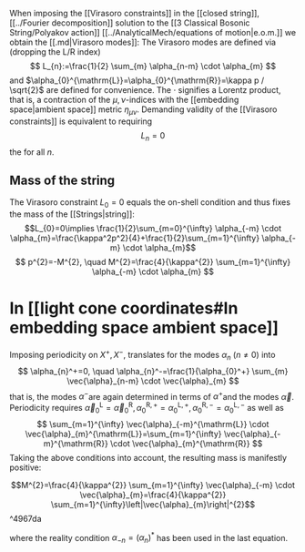 When imposing the [[Virasoro constraints]] in the [[closed string]], [[../Fourier decomposition]] solution to the [[3 Classical Bosonic String/Polyakov action]] [[../AnalyticalMech/equations of motion|e.o.m.]] we obtain the [[.md|Virasoro modes]]:
The Virasoro modes are defined via (dropping the $\mathrm{L} / \mathrm{R}$ index)
$$
L_{n}:=\frac{1}{2} \sum_{m} \alpha_{n-m} \cdot \alpha_{m}
$$
and $\alpha_{0}^{\mathrm{L}}=\alpha_{0}^{\mathrm{R}}=\kappa p / \sqrt{2}$ are defined for convenience. The $\cdot$ signifies a Lorentz product, that is, a contraction of the $\mu, \nu$-indices with the [[embedding space|ambient space]] metric $\eta_{\mu \nu}$.
Demanding validity of the [[Virasoro constraints]] is equivalent to requiring
$$
L_{n}=0
$$
the for all $n$. 
## Mass of the string
The Virasoro constraint $L_{0}=0$ equals the on-shell condition and thus fixes the mass of the [[Strings|string]]:
$$L_{0}=0\implies \frac{1}{2}\sum_{m=0}^{\infty} \alpha_{-m} \cdot \alpha_{m}=\frac{\kappa^2p^2}{4}+\frac{1}{2}\sum_{m=1}^{\infty} \alpha_{-m} \cdot \alpha_{m}$$
$$
p^{2}=-M^{2}, \quad M^{2}=\frac{4}{\kappa^{2}} \sum_{m=1}^{\infty} \alpha_{-m} \cdot \alpha_{m}
$$


# In [[light cone coordinates#In embedding space ambient space]]

Imposing periodicity  on $X^+, X^-$,  translates for the modes  $\alpha_{n}\ (n \neq 0)$ into
$$
\alpha_{n}^+=0, \quad \alpha_{n}^-=\frac{1}{\alpha_{0}^+} \sum_{m} \vec{\alpha}_{n-m} \cdot \vec{\alpha}_{m}
$$
that is, the modes $\alpha^-$are again determined in terms of $\alpha^+$and the modes $\vec{\alpha}$. Periodicity requires $\vec{\alpha}_{0}^{\mathrm{L}}=\vec{\alpha}_{0}^{\mathrm{R}}, \alpha_{0}^{\mathrm{R},+}=\alpha_{0}^{\mathrm{L},+}, \alpha_{0}^{\mathrm{R},-}=\alpha_{0}^{\mathrm{L},-}$ as well as
$$
\sum_{m=1}^{\infty} \vec{\alpha}_{-m}^{\mathrm{L}} \cdot \vec{\alpha}_{m}^{\mathrm{L}}=\sum_{m=1}^{\infty} \vec{\alpha}_{-m}^{\mathrm{R}} \cdot \vec{\alpha}_{m}^{\mathrm{R}}
$$
Taking the above conditions into account, the resulting mass is manifestly positive:

$$M^{2}=\frac{4}{\kappa^{2}} \sum_{m=1}^{\infty} \vec{\alpha}_{-m} \cdot \vec{\alpha}_{m}=\frac{4}{\kappa^{2}} \sum_{m=1}^{\infty}\left|\vec{\alpha}_{m}\right|^{2}$$^4967da

where the reality condition $\alpha_{-n}=\left(\alpha_{n}\right)^{*}$ has been used in the last equation. 
